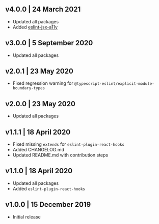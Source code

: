 ## v4.0.0 | 24 March 2021

- Updated all packages
- Added [eslint-jsx-a11y](https://github.com/jsx-eslint/eslint-plugin-jsx-a11y)

## v3.0.0 | 5 September 2020

- Updated all packages

## v2.0.1 | 23 May 2020

- Fixed regression warning for `@typescript-eslint/explicit-module-boundary-types`

## v2.0.0 | 23 May 2020

- Updated all packages

## v1.1.1 | 18 April 2020

- Fixed missing `extends` for `eslint-plugin-react-hooks`
- Added CHANGELOG.md
- Updated README.md with contribution steps

## v1.1.0 | 18 April 2020

- Updated all packages
- Added `eslint-plugin-react-hooks`

## v1.0.0 | 15 December 2019

- Initial release